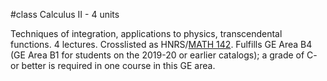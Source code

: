 #class
Calculus II  - 4 units

Techniques of integration, applications to physics, transcendental functions. 4 lectures. Crosslisted as HNRS/[MATH 142](https://catalog.calpoly.edu/search/?P=MATH%20142 "MATH 142"). Fulfills GE Area B4 (GE Area B1 for students on the 2019-20 or earlier catalogs); a grade of C- or better is required in one course in this GE area.